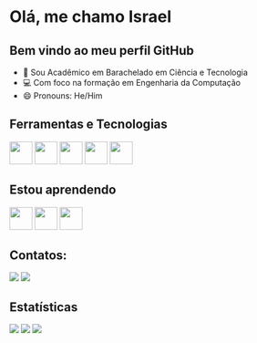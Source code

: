 # Olá, me chamo Israel
## Bem vindo ao meu perfil GitHub

- 📗 Sou Acadêmico em Barachelado em Ciência e Tecnologia
- 💻 Com foco na formação em Engenharia da Computação
- 😄 Pronouns: He/Him

## Ferramentas e Tecnologias

<img src="https://cdn.jsdelivr.net/gh/devicons/devicon/icons/csharp/csharp-original.svg" width="40" height="40"/> <img src="https://cdn.jsdelivr.net/gh/devicons/devicon/icons/visualstudio/visualstudio-plain.svg" width="40" height="40"/> <img src="https://cdn.jsdelivr.net/gh/devicons/devicon/icons/github/github-original.svg" width="40" height="40"/> <img src="https://cdn.jsdelivr.net/gh/devicons/devicon/icons/vscode/vscode-original.svg" width="40" height="40"/> <img src="https://cdn.jsdelivr.net/gh/devicons/devicon/icons/mysql/mysql-original-wordmark.svg" width="40" height="40"/>

## Estou aprendendo

<img src="https://cdn.jsdelivr.net/gh/devicons/devicon/icons/java/java-original.svg" width="40" height="40" /> <img src="https://cdn.jsdelivr.net/gh/devicons/devicon/icons/postgresql/postgresql-original-wordmark.svg" width="40" height="40" /> <img src="https://cdn.jsdelivr.net/gh/devicons/devicon/icons/intellij/intellij-original.svg" width="40" height="40"/>          
          
## Contatos:

<div>
<a href="https://instagram.com/israel.bsi" target="_blank"><img src="https://img.shields.io/badge/-Instagram-%23E4405F?style=for-the-badge&logo=instagram&logoColor=white" target="_blank"></a>
<a href="https://www.linkedin.com/in/israelbsilva" target="_blank"><img src="https://img.shields.io/badge/-LinkedIn-%230077B5?style=for-the-badge&logo=linkedin&logoColor=white" target="_blank"></a>   
</div>

## Estatísticas
<div>
<img src="https://github-readme-stats.vercel.app/api?username=israel-bsi&theme=cobalt&show_icons=true&hide_border=false&count_private=true&layout=compact"/> <img src="https://github-readme-stats.vercel.app/api/top-langs/?username=israel-bsi&theme=cobalt&show_icons=true&hide_border=false&layout=compact"/>
<img src="https://github-readme-streak-stats.herokuapp.com/?user=israel-bsi&theme=cobalt&hide_border=false&layout=compact"/>
</div>
